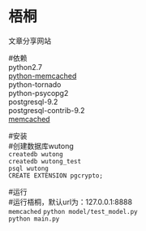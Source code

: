梧桐
================
文章分享网站  

#依赖  
python2.7  
[python-memcached](https://github.com/linsomniac/python-memcached)    
python-tornado  
python-psycopg2  
postgresql-9.2  
postgresql-contrib-9.2  
[memcached](http://memcached.org/)  

#安装  
\#创建数据库wutong  
`createdb wutong`  
`createdb wutong_test`  
`psql wutong`  
`CREATE EXTENSION pgcrypto;`  

#运行   
\#运行梧桐，默认url为：127.0.0.1:8888  
`memcached`
`python model/test_model.py`  
`python main.py`  

